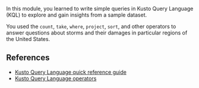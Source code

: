 In this module, you learned to write simple queries in Kusto Query Language (KQL) to explore and gain insights from a sample dataset.

You used the `count`, `take`, `where`, `project`, `sort`, and other operators to answer questions about storms and their damages in particular regions of the United States.

## References

* [Kusto Query Language quick reference guide](/kusto/query/kql-quick-reference)
* [Kusto Query Language operators](/kusto/query/queries)

